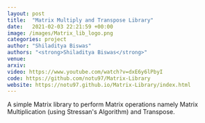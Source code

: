 ```yaml
---
layout: post
title:  "Matrix Multiply and Transpose Library"
date:   2021-02-03 22:21:59 +00:00
image: /images/Matrix_lib_logo.png
categories: project
author: "Shiladitya Biswas"
authors: "<strong>Shiladitya Biswas</strong>"
venue: 
arxiv: 
video: https://www.youtube.com/watch?v=dxE6y6lPbyI
code: https://github.com/notu97/Matrix-Library
website: https://notu97.github.io/Matrix-Library/index.html
---
```

A simple Matrix library to perform Matrix operations namely Matrix Multiplication (using Stressan's Algorithm) and Transpose.